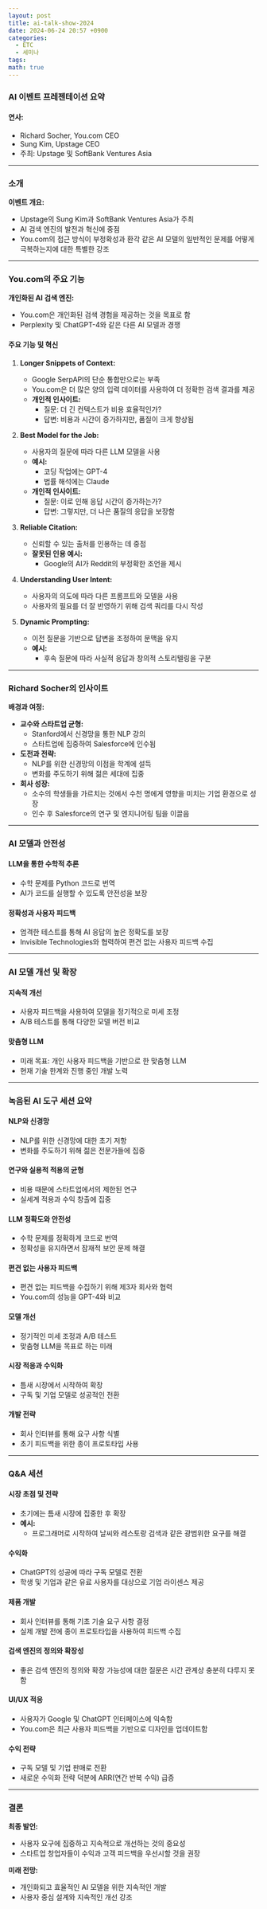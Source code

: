```yaml
---
layout: post
title: ai-talk-show-2024
date: 2024-06-24 20:57 +0900
categories:
  - ETC
  - 세미나
tags: 
math: true
---
```

### AI 이벤트 프레젠테이션 요약

#### 연사:

- Richard Socher, You.com CEO
- Sung Kim, Upstage CEO
- 주최: Upstage 및 SoftBank Ventures Asia

---

### 소개

**이벤트 개요:**

- Upstage의 Sung Kim과 SoftBank Ventures Asia가 주최
- AI 검색 엔진의 발전과 혁신에 중점
- You.com의 접근 방식이 부정확성과 환각 같은 AI 모델의 일반적인 문제를 어떻게 극복하는지에 대한 특별한 강조

---

### You.com의 주요 기능

**개인화된 AI 검색 엔진:**

- You.com은 개인화된 검색 경험을 제공하는 것을 목표로 함
- Perplexity 및 ChatGPT-4와 같은 다른 AI 모델과 경쟁

#### 주요 기능 및 혁신

1. **Longer Snippets of Context:**
    
    - Google SerpAPI의 단순 통합만으로는 부족
    - You.com은 더 많은 양의 입력 데이터를 사용하여 더 정확한 검색 결과를 제공
    - **개인적 인사이트:**
        - 질문: 더 긴 컨텍스트가 비용 효율적인가?
        - 답변: 비용과 시간이 증가하지만, 품질이 크게 향상됨
2. **Best Model for the Job:**
    
    - 사용자의 질문에 따라 다른 LLM 모델을 사용
    - **예시:**
        - 코딩 작업에는 GPT-4
        - 법률 해석에는 Claude
    - **개인적 인사이트:**
        - 질문: 이로 인해 응답 시간이 증가하는가?
        - 답변: 그렇지만, 더 나은 품질의 응답을 보장함
3. **Reliable Citation:**
    
    - 신뢰할 수 있는 출처를 인용하는 데 중점
    - **잘못된 인용 예시:**
        - Google의 AI가 Reddit의 부정확한 조언을 제시
4. **Understanding User Intent:**
    
    - 사용자의 의도에 따라 다른 프롬프트와 모델을 사용
    - 사용자의 필요를 더 잘 반영하기 위해 검색 쿼리를 다시 작성
5. **Dynamic Prompting:**
    
    - 이전 질문을 기반으로 답변을 조정하여 문맥을 유지
    - **예시:**
        - 후속 질문에 따라 사실적 응답과 창의적 스토리텔링을 구분

---

### Richard Socher의 인사이트

**배경과 여정:**

- **교수와 스타트업 균형:**
    - Stanford에서 신경망을 통한 NLP 강의
    - 스타트업에 집중하여 Salesforce에 인수됨
- **도전과 전략:**
    - NLP를 위한 신경망의 이점을 학계에 설득
    - 변화를 주도하기 위해 젊은 세대에 집중
- **회사 성장:**
    - 소수의 학생들을 가르치는 것에서 수천 명에게 영향을 미치는 기업 환경으로 성장
    - 인수 후 Salesforce의 연구 및 엔지니어링 팀을 이끌음

---

### AI 모델과 안전성

#### LLM을 통한 수학적 추론

- 수학 문제를 Python 코드로 번역
- AI가 코드를 실행할 수 있도록 안전성을 보장

#### 정확성과 사용자 피드백

- 엄격한 테스트를 통해 AI 응답의 높은 정확도를 보장
- Invisible Technologies와 협력하여 편견 없는 사용자 피드백 수집

---

### AI 모델 개선 및 확장

#### 지속적 개선

- 사용자 피드백을 사용하여 모델을 정기적으로 미세 조정
- A/B 테스트를 통해 다양한 모델 버전 비교

#### 맞춤형 LLM

- 미래 목표: 개인 사용자 피드백을 기반으로 한 맞춤형 LLM
- 현재 기술 한계와 진행 중인 개발 노력

---

### 녹음된 AI 도구 세션 요약

#### NLP와 신경망

- NLP를 위한 신경망에 대한 초기 저항
- 변화를 주도하기 위해 젊은 전문가들에 집중

#### 연구와 실용적 적용의 균형

- 비용 때문에 스타트업에서의 제한된 연구
- 실세계 적용과 수익 창출에 집중

#### LLM 정확도와 안전성

- 수학 문제를 정확하게 코드로 번역
- 정확성을 유지하면서 잠재적 보안 문제 해결

#### 편견 없는 사용자 피드백

- 편견 없는 피드백을 수집하기 위해 제3자 회사와 협력
- You.com의 성능을 GPT-4와 비교

#### 모델 개선

- 정기적인 미세 조정과 A/B 테스트
- 맞춤형 LLM을 목표로 하는 미래

#### 시장 적응과 수익화

- 틈새 시장에서 시작하여 확장
- 구독 및 기업 모델로 성공적인 전환

#### 개발 전략

- 회사 인터뷰를 통해 요구 사항 식별
- 초기 피드백을 위한 종이 프로토타입 사용

---

### Q&A 세션

#### 시장 초점 및 전략

- 초기에는 틈새 시장에 집중한 후 확장
- **예시:**
    - 프로그래머로 시작하여 날씨와 레스토랑 검색과 같은 광범위한 요구를 해결

#### 수익화

- ChatGPT의 성공에 따라 구독 모델로 전환
- 학생 및 기업과 같은 유료 사용자를 대상으로 기업 라이센스 제공

#### 제품 개발

- 회사 인터뷰를 통해 기초 기술 요구 사항 결정
- 실제 개발 전에 종이 프로토타입을 사용하여 피드백 수집

#### 검색 엔진의 정의와 확장성

- 좋은 검색 엔진의 정의와 확장 가능성에 대한 질문은 시간 관계상 충분히 다루지 못함

#### UI/UX 적응

- 사용자가 Google 및 ChatGPT 인터페이스에 익숙함
- You.com은 최근 사용자 피드백을 기반으로 디자인을 업데이트함

#### 수익 전략

- 구독 모델 및 기업 판매로 전환
- 새로운 수익화 전략 덕분에 ARR(연간 반복 수익) 급증

---

### 결론

**최종 발언:**

- 사용자 요구에 집중하고 지속적으로 개선하는 것의 중요성
- 스타트업 창업자들이 수익과 고객 피드백을 우선시할 것을 권장

**미래 전망:**

- 개인화되고 효율적인 AI 모델을 위한 지속적인 개발
- 사용자 중심 설계와 지속적인 개선 강조